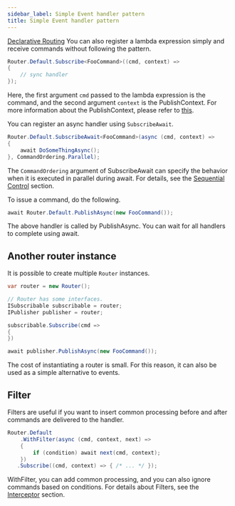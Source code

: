 ```yaml
---
sidebar_label: Simple Event handler pattern
title: Simple Event handler pattern
---
```


[Declarative Routing](./declarative-routing-pattern) You can also register a lambda expression simply and receive commands without following the pattern.

```cs
Router.Default.Subscribe<FooCommand>((cmd, context) =>
{
    // sync handler  
});
```

Here, the first argument `cmd` passed to the lambda expression is the command, and the second argument `context` is the PublishContext.
For more information about the PublishContext, please refer to [this](../pipeline/publish-context.md).

You can register an async handler using `SubscribeAwait`.

```cs
Router.Default.SubscribeAwait<FooCommand>(async (cmd, context) =>
{
    await DoSomeThingAsync();
}, CommandOrdering.Parallel);
```

The `CommandOrdering` argument of SubscribeAwait can specify the behavior when it is executed in parallel during await.
For details, see the [Sequential Control](../pipeline/sequential-control.mdx) section.

To issue a command, do the following.

```cs
await Router.Default.PublishAsync(new FooCommand());
```

The above handler is called by PublishAsync. You can wait for all handlers to complete using await.

## Another router instance

It is possible to create multiple `Router` instances.

```cs
var router = new Router();

// Router has some interfaces.
ISubscribable subscribable = router;
IPublisher publisher = router;

subscribable.Subscribe(cmd =>
{
})

await publisher.PublishAsync(new FooCommand());
```

The cost of instantiating a router is small.
For this reason, it can also be used as a simple alternative to events.

## Filter

Filters are useful if you want to insert common processing before and after commands are delivered to the handler.

```cs
Router.Default
    .WithFilter(async (cmd, context, next) =>
    {
        if (condition) await next(cmd, context);
    })
   .Subscribe((cmd, context) => { /* ... */ });
```

WithFilter, you can add common processing, and you can also ignore commands based on conditions.
For details about Filters, see the [Interceptor](../pipeline/interceptor) section.